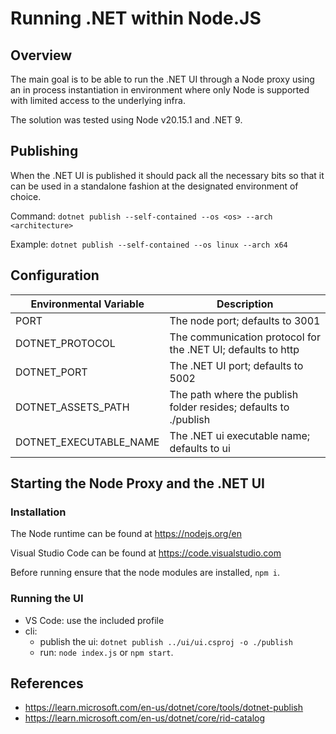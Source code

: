 # Running .NET within Node.JS

## Overview

The main goal is to be able to run the .NET UI through a Node proxy using an in process instantiation in environment
where only Node is supported with limited access to the underlying infra.

The solution was tested using Node v20.15.1 and .NET 9.

## Publishing

When the .NET UI is published it should pack all the necessary bits so that it can be used in a standalone fashion at
the designated environment of choice.

Command: `dotnet publish --self-contained --os <os> --arch <architecture>`

Example: `dotnet publish --self-contained --os linux --arch x64`

## Configuration

| Environmental Variable    | Description                                                      |
|---------------------------|------------------------------------------------------------------|
| PORT                      | The node port; defaults to 3001                                  |
| DOTNET_PROTOCOL           | The communication protocol for the .NET UI; defaults to http     |
| DOTNET_PORT               | The .NET UI port; defaults to 5002                               |
| DOTNET_ASSETS_PATH        | The path where the publish folder resides; defaults to ./publish |
| DOTNET_EXECUTABLE_NAME    | The .NET ui executable name; defaults to ui                      |

## Starting the Node Proxy and the .NET UI

### Installation

The Node runtime can be found at https://nodejs.org/en

Visual Studio Code can be found at https://code.visualstudio.com

Before running ensure that the node modules are installed, `npm i`.

### Running the UI

- VS Code: use the included profile
- cli:
    - publish the ui: `dotnet publish ../ui/ui.csproj -o ./publish`
    - run: `node index.js` or `npm start`.

## References

- https://learn.microsoft.com/en-us/dotnet/core/tools/dotnet-publish
- https://learn.microsoft.com/en-us/dotnet/core/rid-catalog
